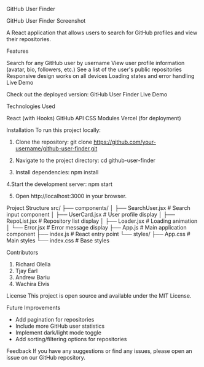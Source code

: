 GitHub User Finder

GitHub User Finder Screenshot 

A React application that allows users to search for GitHub profiles and view their repositories.

Features

Search for any GitHub user by username
View user profile information (avatar, bio, followers, etc.)
See a list of the user's public repositories
Responsive design works on all devices
Loading states and error handling
Live Demo

Check out the deployed version:
GitHub User Finder Live Demo

Technologies Used

React (with Hooks)
GitHub API
CSS Modules
Vercel (for deployment)

Installation
To run this project locally:
1. Clone the repository:
   git clone https://github.com/your-username/github-user-finder.git

2. Navigate to the project directory:
 cd github-user-finder

3. Install dependencies:
   npm install

 4.Start the development server:
  npm start

5. Open http://localhost:3000 in your browser.

Project Structure
src/
├── components/
│   ├── SearchUser.jsx    # Search input component
│   ├── UserCard.jsx      # User profile display
│   ├── RepoList.jsx      # Repository list display
│   ├── Loader.jsx        # Loading animation
│   └── Error.jsx         # Error message display
├── App.js                # Main application component
├── index.js              # React entry point
└── styles/
    ├── App.css           # Main styles
    └── index.css         # Base styles

Contributors

1. Richard Olella
2. Tjay Earl
3. Andrew Bariu
4. Wachira Elvis

License
This project is open source and available under the MIT License.

Future Improvements

- Add pagination for repositories
- Include more GitHub user statistics
- Implement dark/light mode toggle
- Add sorting/filtering options for repositories

Feedback
If you have any suggestions or find any issues, please open an issue on our GitHub repository.
